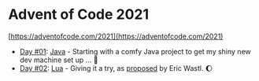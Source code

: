 # Advent of Code 2021

[https://adventofcode.com/2021](https://adventofcode.com/2021)

- [Day #01](01/): [Java](https://www.oracle.com/java/) - Starting with a comfy Java project to get my shiny new dev machine set up ... :star_struck:
- [Day #02](02/): [Lua](https://www.lua.org/) - Giving it a try, as [proposed](https://twitter.com/ericwastl/status/1465082878073753600) by Eric Wastl. :moon:
